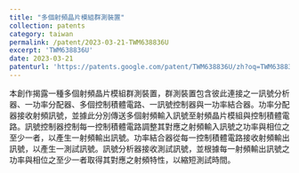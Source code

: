 ```yaml
---
title: "多個射頻晶片模組群測裝置"
collection: patents
category: taiwan
permalink: /patent/2023-03-21-TWM638836U
excerpt: 'TWM638836U'
date: 2023-03-21
patenturl: 'https://patents.google.com/patent/TWM638836U/zh?oq=TWM638836U'
---
```


本創作揭露一種多個射頻晶片模組群測裝置，群測裝置包含彼此連接之一訊號分析器、一功率分配器、多個控制積體電路、一訊號控制器與一功率結合器。功率分配器接收射頻訊號，並據此分別傳送多個射頻輸入訊號至射頻晶片模組與控制積體電路。訊號控制器控制每一控制積體電路調整其對應之射頻輸入訊號之功率與相位之至少一者，以產生一射頻輸出訊號。功率結合器從每一控制積體電路接收射頻輸出訊號，以產生一測試訊號。訊號分析器接收測試訊號，並根據每一射頻輸出訊號之功率與相位之至少一者取得其對應之射頻特性，以縮短測試時間。
